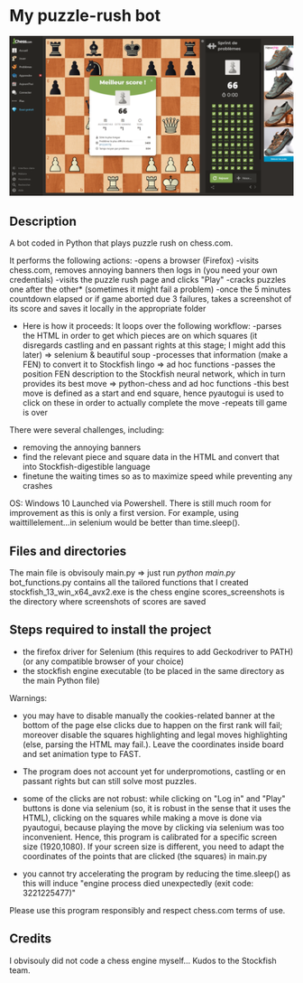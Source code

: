 # My puzzle-rush bot
![](https://github.com/Clement-Lelievre/puzzle_rush_bot/blob/main/scores_screenshots/2021-05-19_12-56-23.png)   

## Description 

A bot coded in Python that plays puzzle rush on chess.com.

It performs the following actions:
-opens a browser (Firefox)
-visits chess.com, removes annoying banners then logs in (you need your own credentials)
-visits the puzzle rush page and clicks "Play"
-cracks puzzles one after the other* (sometimes it might fail a problem)
-once the 5 minutes countdown elapsed or if game aborted due 3 failures, takes a screenshot of its score and saves it locally in the appropriate folder

* Here is how it proceeds:
It loops over the following workflow:
-parses the HTML in order to get which pieces are on which squares (it disregards castling and en passant rights at this stage; I might add this later) => selenium & beautiful soup
-processes that information (make a FEN) to convert it to Stockfish lingo => ad hoc functions
-passes the position FEN description to the Stockfish neural network, which in turn provides its best move => python-chess and ad hoc functions
-this best move is defined as a start and end square, hence pyautogui is used to click on these in order to actually complete the move
-repeats till game is over

There were several challenges, including:
- removing the annoying banners
- find the relevant piece and square data in the HTML and convert that into Stockfish-digestible language
- finetune the waiting times so as to maximize speed while preventing any crashes

OS: Windows 10
Launched via Powershell.
There is still much room for improvement as this is only a first version. For example, using waittillelement...in selenium would be better than time.sleep().

## Files and directories

The main file is obvisouly main.py => just run *python main.py*
bot_functions.py contains all the tailored functions that I created
stockfish_13_win_x64_avx2.exe is the chess engine
scores_screenshots is the directory where screenshots of scores are saved

## Steps required to install the project

- the firefox driver for Selenium (this requires to add Geckodriver to PATH) (or any compatible browser of your choice)
- the stockfish engine executable (to be placed in the same directory as the main Python file)

Warnings: 
- you may have to disable manually the cookies-related banner at the bottom of the page else clicks due to happen on the first rank will fail; moreover disable the squares highlighting and legal moves highlighting (else, parsing the HTML may fail.). Leave the coordinates inside board and set animation type to FAST.

- The program does not account yet for underpromotions, castling or en passant rights but can still solve most puzzles. 

- some of the clicks are not robust: while clicking on "Log in" and "Play" buttons is done via selenium (so, it is robust in the sense that it uses the HTML), clicking on the squares while making a move is done via pyautogui, because playing the move by clicking via selenium was too inconvenient.
Hence, this program is calibrated for a specific screen size (1920,1080). If your screen size is different, you need to adapt the coordinates of the points that are clicked (the squares) in main.py

- you cannot try accelerating the program by reducing the time.sleep() as this will induce "engine process died unexpectedly (exit code: 3221225477)"

Please use this program responsibly and respect chess.com terms of use.

## Credits

I obvisouly did not code a chess engine myself... Kudos to the Stockfish team.
